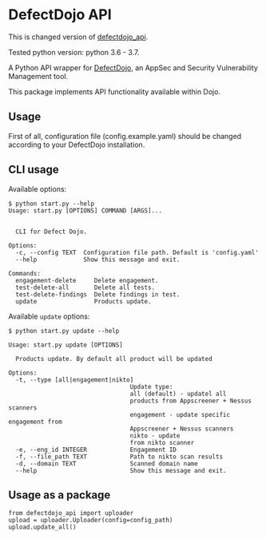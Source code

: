 DefectDojo API
==============

This is changed version of [defectdojo_api](https://github.com/aaronweaver/defectdojo_api).

Tested python version: python 3.6 - 3.7.

A Python API wrapper for [DefectDojo](https://github.com/OWASP/django-DefectDojo), an AppSec and Security Vulnerability Management tool.

This package implements API functionality available within Dojo.

Usage
-----------
First of all, configuration file (config.example.yaml) should be changed
according to your DefectDojo installation.

CLI usage
-----------
Available options:
```
$ python start.py --help
Usage: start.py [OPTIONS] COMMAND [ARGS]...


  CLI for Defect Dojo.

Options:
  -c, --config TEXT  Configuration file path. Default is 'config.yaml'
  --help             Show this message and exit.

Commands:
  engagement-delete     Delete engagement.
  test-delete-all       Delete all tests.
  test-delete-findings  Delete findings in test.
  update                Products update.
```

Available `update` options:
```
$ python start.py update --help

Usage: start.py update [OPTIONS]

  Products update. By default all product will be updated

Options:
  -t, --type [all|engagement|nikto]
                                  Update type:
                                  all (default) - updatel all
                                  products from Appscreener + Nessus scanners
                                  engagement - update specific engagement from
                                  Appscreener + Nessus scanners
                                  nikto - update
                                  from nikto scanner
  -e, --eng_id INTEGER            Engagement ID
  -f, --file_path TEXT            Path to nikto scan results
  -d, --domain TEXT               Scanned domain name
  --help                          Show this message and exit.
```

Usage as a package
-----------
```
from defectdojo_api import uploader
upload = uploader.Uploader(config=config_path)
upload.update_all()
```
